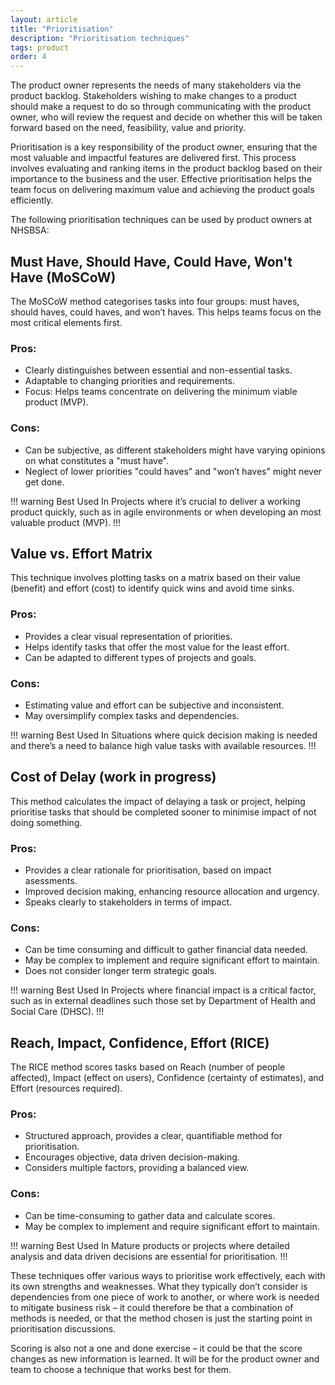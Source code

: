 ```yaml
---
layout: article
title: "Prioritisation"
description: "Prioritisation techniques"
tags: product
order: 4
---
```


The product owner represents the needs of many stakeholders via the product backlog. Stakeholders wishing to make changes to a product should make a request to do so through communicating with the product owner, who will review the request and decide on whether this will be taken forward based on the need, feasibility, value and priority.

Prioritisation is a key responsibility of the product owner, ensuring that the most valuable and impactful features are delivered first. This process involves evaluating and ranking items in the product backlog based on their importance to the business and the user. Effective prioritisation helps the team focus on delivering maximum value and achieving the product goals efficiently.

The following prioritisation techniques can be used by product owners at NHSBSA:

## Must Have, Should Have, Could Have, Won't Have (MoSCoW)

The MoSCoW method categorises tasks into four groups: must haves, should haves, could haves, and won’t haves. This helps teams focus on the most critical elements first.

### Pros:

- Clearly distinguishes between essential and non-essential tasks.
- Adaptable to changing priorities and requirements.
- Focus: Helps teams concentrate on delivering the minimum viable product (MVP).

### Cons:

- Can be subjective, as different stakeholders might have varying opinions on what constitutes a "must have".
- Neglect of lower priorities "could haves" and "won’t haves" might never get done.

!!! warning Best Used In
Projects where it’s crucial to deliver a working product quickly, such as in agile environments or when developing an most valuable product (MVP).
!!!

## Value vs. Effort Matrix

This technique involves plotting tasks on a matrix based on their value (benefit) and effort (cost) to identify quick wins and avoid time sinks.

### Pros:

- Provides a clear visual representation of priorities.
- Helps identify tasks that offer the most value for the least effort.
- Can be adapted to different types of projects and goals.

### Cons:

- Estimating value and effort can be subjective and inconsistent.
- May oversimplify complex tasks and dependencies.

!!! warning Best Used In
Situations where quick decision making is needed and there’s a need to balance high value tasks with available resources.
!!!

## Cost of Delay (work in progress)

This method calculates the impact of delaying a task or project, helping prioritise tasks that should be completed sooner to minimise impact of not doing something.

### Pros:

- Provides a clear rationale for prioritisation, based on impact asessments.
- Improved decision making, enhancing resource allocation and urgency.
- Speaks clearly to stakeholders in terms of impact.

### Cons:

- Can be time consuming and difficult to gather financial data needed.
- May be complex to implement and require significant effort to maintain.
- Does not consider longer term strategic goals.

!!! warning Best Used In
Projects where financial impact is a critical factor, such as in external deadlines such those set by Department of Health and Social Care (DHSC).
!!!

## Reach, Impact, Confidence, Effort (RICE)

The RICE method scores tasks based on Reach (number of people affected), Impact (effect on users), Confidence (certainty of estimates), and Effort (resources required).

### Pros:

- Structured approach, provides a clear, quantifiable method for prioritisation.
- Encourages objective, data driven decision-making.
- Considers multiple factors, providing a balanced view.

### Cons:

- Can be time-consuming to gather data and calculate scores.
- May be complex to implement and require significant effort to maintain.

!!! warning Best Used In
Mature products or projects where detailed analysis and data driven decisions are essential for prioritisation.
!!!

These techniques offer various ways to prioritise work effectively, each with its own strengths and weaknesses. What they typically don’t consider is dependencies from one piece of work to another, or where work is needed to mitigate business risk – it could therefore be that a combination of methods is needed, or that the method chosen is just the starting point in prioritisation discussions.

Scoring is also not a one and done exercise – it could be that the score changes as new information is learned. It will be for the product owner and team to choose a technique that works best for them.